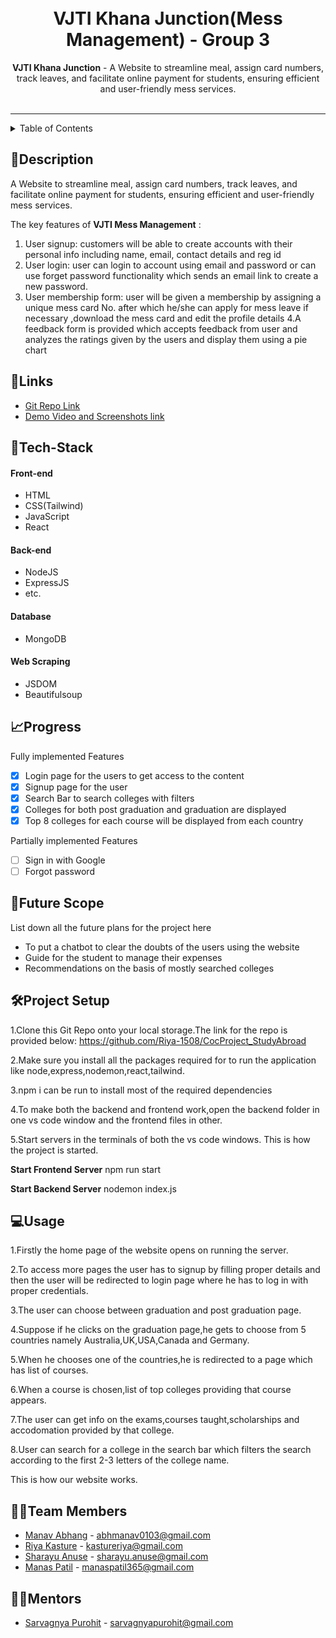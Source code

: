 <h1 align="center">
  
   
  </a>
  <br>
  VJTI Khana Junction(Mess Management) - Group 3
</h1>

<div align="center">
   <strong>VJTI Khana Junction</strong> - A Website to streamline meal, assign card numbers, track leaves, and facilitate online payment for students, ensuring efficient and user-friendly mess services. <br> <br>

</div>
<hr>

<details>
<summary>Table of Contents</summary>

- [Description](#description)
- [Links](#links)
- [Tech Stack](#tech-stack)
- [Progress](#progress)
- [Future Scope](#future-scope)
- [Applications](#applications)
- [Project Setup](#project-setup)
- [Usage](#usage)
- [Team Members](#team-members)
- [Mentors](#mentors)
- [Screenshots](#screenshots)

</details>

## 📝Description

A Website to streamline meal, assign card numbers, track leaves, and facilitate online payment for students, ensuring efficient and user-friendly mess services.

The key features of **VJTI Mess Management** :
1. User signup: customers will be able to create accounts with their personal info including name, email, contact details and reg id  
2. User login: user can login to account using email and password or can use forget password functionality which sends an email link to create a new password.
3. User membership form: user will be given a membership by assigning a unique mess card No. after which he/she can apply for mess leave if necessary ,download the mess card and edit the profile details
4.A feedback form is provided which accepts feedback from user and analyzes the ratings given by the users and display them using a pie chart




## 🔗Links

- [Git Repo Link](https://github.com/Riya-1508/CocProject_StudyAbroad)
- [Demo Video and Screenshots link](https://drive.google.com/drive/folders/12bDXpZhjsBgjgANOO2IwnZoX2rTM3fwf?usp=share_link)





## 🤖Tech-Stack

#### Front-end
- HTML
- CSS(Tailwind)
- JavaScript
- React


#### Back-end
- NodeJS
- ExpressJS
- etc.

#### Database
- MongoDB

#### Web Scraping
- JSDOM
- Beautifulsoup



## 📈Progress

   Fully implemented Features

- [x] Login page for the users to get access to the content
- [x] Signup page for the user 
- [x] Search Bar to search colleges with filters
- [x] Colleges for both post graduation and graduation are displayed
- [x] Top 8 colleges for each course will be displayed from each country

Partially implemented Features

- [ ] Sign in with Google
- [ ] Forgot password

## 🔮Future Scope

List down all the future plans for the project here

- To put a chatbot to clear the doubts of the users using the website
- Guide for the student to manage their expenses
- Recommendations on the basis of mostly searched colleges


## 🛠Project Setup

1.Clone this Git Repo onto your local storage.The link for the repo is provided below:
https://github.com/Riya-1508/CocProject_StudyAbroad

2.Make sure you install all the packages required for to run the application like node,express,nodemon,react,tailwind.

3.npm i can be run to install most of the required dependencies

4.To make both the backend and frontend work,open the backend folder in one vs code window and the frontend files in other.

5.Start servers in the terminals of both the vs code windows.
This is how the project is started.

**Start Frontend Server**
npm run start

**Start Backend Server**
nodemon index.js

## 💻Usage
1.Firstly the home page of the website opens on running the server.

2.To access more pages the user has to signup by filling proper details and then the user will be redirected to login page where he has to log in with proper credentials.

3.The user can choose between graduation and post graduation page.

4.Suppose if he clicks on the graduation page,he gets to choose from 5 countries namely Australia,UK,USA,Canada and Germany.

5.When he chooses one of the countries,he is redirected to a page which has list of courses.

6.When a course is chosen,list of top colleges providing that course appears.

7.The user can get info on the exams,courses taught,scholarships and accodomation provided by that college.

8.User can search for a college in the search bar which filters the search according to the first 2-3 letters of the college name.

This is how our website works.

## 👨‍💻Team Members



- [Manav Abhang](https://github.com/Manav108) - abhmanav0103@gmail.com 
- [Riya Kasture](https://github.com/Riya-1508) - kastureriya@gmail.com 
- [Sharayu Anuse](https://github.com/sharayuanuse) - sharayu.anuse@gmail.com
- [Manas Patil](https://github.com/Santapp) - manaspatil365@gmail.com
## 👨‍🏫Mentors



- [Sarvagnya Purohit](https://github.com/saRvaGnyA) - sarvagnyapurohit@gmail.com
